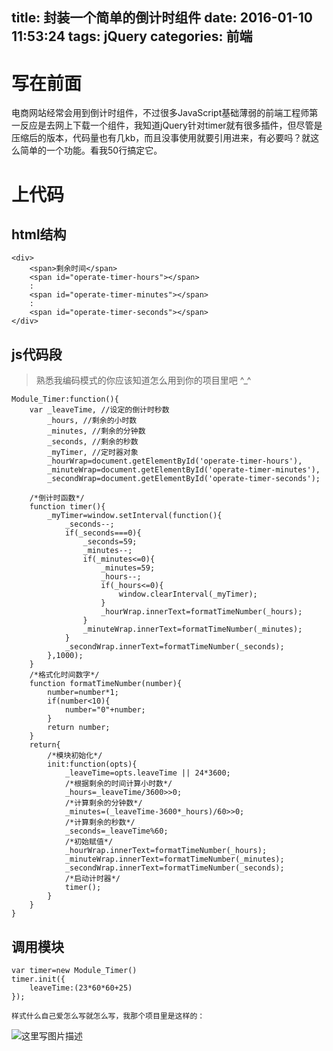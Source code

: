 title: 封装一个简单的倒计时组件
date: 2016-01-10 11:53:24
tags: jQuery 
categories: 前端 
---


# 写在前面
电商网站经常会用到倒计时组件，不过很多JavaScript基础薄弱的前端工程师第一反应是去网上下载一个组件，我知道jQuery针对timer就有很多插件，但尽管是压缩后的版本，代码量也有几kb，而且没事使用就要引用进来，有必要吗？就这么简单的一个功能。看我50行搞定它。

<!--more-->

# 上代码
## html结构
```
<div>
	<span>剩余时间</span>
	<span id="operate-timer-hours"></span>
	:
	<span id="operate-timer-minutes"></span>
	:
	<span id="operate-timer-seconds"></span>
</div>
```
## js代码段
> 熟悉我编码模式的你应该知道怎么用到你的项目里吧 ^_^

```
Module_Timer:function(){
	var _leaveTime, //设定的倒计时秒数
		_hours, //剩余的小时数
		_minutes, //剩余的分钟数
		_seconds, //剩余的秒数
		_myTimer, //定时器对象
		_hourWrap=document.getElementById('operate-timer-hours'),
		_minuteWrap=document.getElementById('operate-timer-minutes'),
		_secondWrap=document.getElementById('operate-timer-seconds');
		
	/*倒计时函数*/
	function timer(){
		_myTimer=window.setInterval(function(){
			_seconds--;
			if(_seconds===0){
				_seconds=59;
				_minutes--;
				if(_minutes<=0){
					_minutes=59;
					_hours--;
					if(_hours<=0){
						window.clearInterval(_myTimer);
					}
					_hourWrap.innerText=formatTimeNumber(_hours);
				}
				_minuteWrap.innerText=formatTimeNumber(_minutes);
			}
			_secondWrap.innerText=formatTimeNumber(_seconds);
		},1000);
	}
	/*格式化时间数字*/
	function formatTimeNumber(number){
		number=number*1;
		if(number<10){
			number="0"+number;
		}
		return number;
	}
	return{
		/*模块初始化*/
		init:function(opts){
			_leaveTime=opts.leaveTime || 24*3600;
			/*根据剩余的时间计算小时数*/
			_hours=_leaveTime/3600>>0;
			/*计算剩余的分钟数*/
			_minutes=(_leaveTime-3600*_hours)/60>>0;
			/*计算剩余的秒数*/
			_seconds=_leaveTime%60;
			/*初始赋值*/
			_hourWrap.innerText=formatTimeNumber(_hours);
			_minuteWrap.innerText=formatTimeNumber(_minutes);
			_secondWrap.innerText=formatTimeNumber(_seconds);
			/*启动计时器*/
			timer();
		}
	}
}
```
## 调用模块

```
var timer=new Module_Timer()
timer.init({
	leaveTime:(23*60*60+25)
});

样式什么自己爱怎么写就怎么写，我那个项目里是这样的：
```
![这里写图片描述](http://img.blog.csdn.net/20151217191352776)

